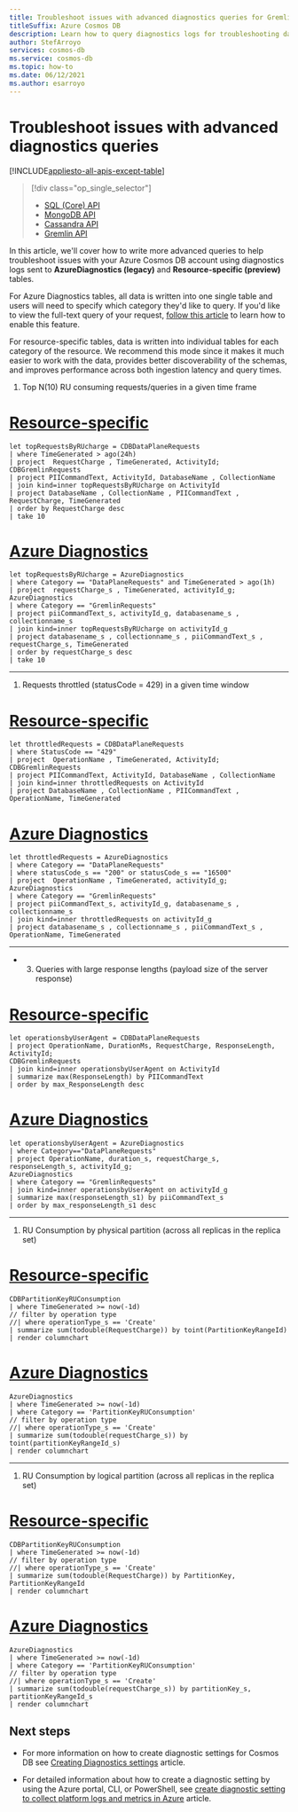```yaml
---
title: Troubleshoot issues with advanced diagnostics queries for Gremlin API
titleSuffix: Azure Cosmos DB
description: Learn how to query diagnostics logs for troubleshooting data stored in Azure Cosmos DB
author: StefArroyo
services: cosmos-db
ms.service: cosmos-db
ms.topic: how-to
ms.date: 06/12/2021
ms.author: esarroyo 
---
```


# Troubleshoot issues with advanced diagnostics queries

[!INCLUDE[appliesto-all-apis-except-table](includes/appliesto-all-apis-except-table.md)]

> [!div class="op_single_selector"]
> * [SQL (Core) API](cosmos-db-advanced-queries.md)
> * [MongoDB API](queries-mongo.md)
> * [Cassandra API](queries-cassandra.md)
> * [Gremlin API](queries-gremlin.md)
>

In this article, we'll cover how to write more advanced queries to help troubleshoot issues with your Azure Cosmos DB account using diagnostics logs sent to **AzureDiagnostics (legacy)** and **Resource-specific (preview)** tables.

For Azure Diagnostics tables, all data is written into one single table and users will need to specify which category they'd like to query. If you'd like to view the full-text query of your request, [follow this article](cosmosdb-monitor-resource-logs.md#full-text-query) to learn how to enable this feature.

For resource-specific tables, data is written into individual tables for each category of the resource. We recommend this mode since it makes it much easier to work with the data, provides better discoverability of the schemas, and improves performance across both ingestion latency and query times.

1. Top N(10) RU consuming requests/queries in a given time frame

# [Resource-specific](#tab/resource-specific)

```Kusto
let topRequestsByRUcharge = CDBDataPlaneRequests 
| where TimeGenerated > ago(24h)
| project  RequestCharge , TimeGenerated, ActivityId;
CDBGremlinRequests
| project PIICommandText, ActivityId, DatabaseName , CollectionName
| join kind=inner topRequestsByRUcharge on ActivityId
| project DatabaseName , CollectionName , PIICommandText , RequestCharge, TimeGenerated
| order by RequestCharge desc
| take 10
```
# [Azure Diagnostics](#tab/azure-diagnostics)

```Kusto
let topRequestsByRUcharge = AzureDiagnostics
| where Category == "DataPlaneRequests" and TimeGenerated > ago(1h)
| project  requestCharge_s , TimeGenerated, activityId_g;
AzureDiagnostics
| where Category == "GremlinRequests"
| project piiCommandText_s, activityId_g, databasename_s , collectionname_s
| join kind=inner topRequestsByRUcharge on activityId_g
| project databasename_s , collectionname_s , piiCommandText_s , requestCharge_s, TimeGenerated
| order by requestCharge_s desc
| take 10
```    
---

1. Requests throttled (statusCode = 429) in a given time window 

# [Resource-specific](#tab/resource-specific)
```Kusto
let throttledRequests = CDBDataPlaneRequests
| where StatusCode == "429"
| project  OperationName , TimeGenerated, ActivityId;
CDBGremlinRequests
| project PIICommandText, ActivityId, DatabaseName , CollectionName
| join kind=inner throttledRequests on ActivityId
| project DatabaseName , CollectionName , PIICommandText , OperationName, TimeGenerated
```
# [Azure Diagnostics](#tab/azure-diagnostics)
```Kusto
let throttledRequests = AzureDiagnostics
| where Category == "DataPlaneRequests"
| where statusCode_s == "200" or statusCode_s == "16500" 
| project  OperationName , TimeGenerated, activityId_g;
AzureDiagnostics
| where Category == "GremlinRequests"
| project piiCommandText_s, activityId_g, databasename_s , collectionname_s
| join kind=inner throttledRequests on activityId_g
| project databasename_s , collectionname_s , piiCommandText_s , OperationName, TimeGenerated
```    
---

- 3. Queries with large response lengths (payload size of the server response)

# [Resource-specific](#tab/resource-specific)
```Kusto
let operationsbyUserAgent = CDBDataPlaneRequests
| project OperationName, DurationMs, RequestCharge, ResponseLength, ActivityId;
CDBGremlinRequests
| join kind=inner operationsbyUserAgent on ActivityId
| summarize max(ResponseLength) by PIICommandText
| order by max_ResponseLength desc
```
# [Azure Diagnostics](#tab/azure-diagnostics)
```Kusto
let operationsbyUserAgent = AzureDiagnostics
| where Category=="DataPlaneRequests"
| project OperationName, duration_s, requestCharge_s, responseLength_s, activityId_g;
AzureDiagnostics
| where Category == "GremlinRequests"
| join kind=inner operationsbyUserAgent on activityId_g
| summarize max(responseLength_s1) by piiCommandText_s
| order by max_responseLength_s1 desc
```    
---

1. RU Consumption by physical partition (across all replicas in the replica set)

# [Resource-specific](#tab/resource-specific)
```Kusto
CDBPartitionKeyRUConsumption
| where TimeGenerated >= now(-1d)
// filter by operation type
//| where operationType_s == 'Create'
| summarize sum(todouble(RequestCharge)) by toint(PartitionKeyRangeId)
| render columnchart
```
# [Azure Diagnostics](#tab/azure-diagnostics)
```Kusto
AzureDiagnostics
| where TimeGenerated >= now(-1d)
| where Category == 'PartitionKeyRUConsumption'
// filter by operation type
//| where operationType_s == 'Create'
| summarize sum(todouble(requestCharge_s)) by toint(partitionKeyRangeId_s)
| render columnchart  
```    
---

1. RU Consumption by logical partition (across all replicas in the replica set)

# [Resource-specific](#tab/resource-specific)
```Kusto
CDBPartitionKeyRUConsumption
| where TimeGenerated >= now(-1d)
// filter by operation type
//| where operationType_s == 'Create'
| summarize sum(todouble(RequestCharge)) by PartitionKey, PartitionKeyRangeId
| render columnchart  
```
# [Azure Diagnostics](#tab/azure-diagnostics)
```Kusto
AzureDiagnostics
| where TimeGenerated >= now(-1d)
| where Category == 'PartitionKeyRUConsumption'
// filter by operation type
//| where operationType_s == 'Create'
| summarize sum(todouble(requestCharge_s)) by partitionKey_s, partitionKeyRangeId_s
| render columnchart  
```

## Next steps
* For more information on how to create diagnostic settings for Cosmos DB see [Creating Diagnostics settings](cosmosdb-monitor-resource-logs.md) article.

* For detailed information about how to create a diagnostic setting by using the Azure portal, CLI, or PowerShell, see [create diagnostic setting to collect platform logs and metrics in Azure](../azure-monitor/essentials/diagnostic-settings.md) article.